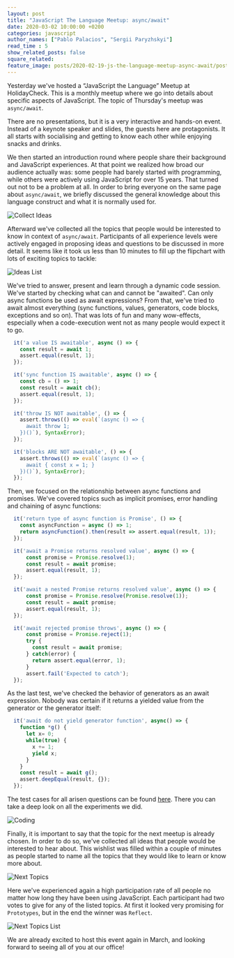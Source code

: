```yaml
---
layout: post
title: "JavaScript The Language Meetup: async/await"
date: 2020-03-02 10:00:00 +0200
categories: javascript
author_names: ["Pablo Palacios", "Sergii Paryzhskyi"]
read_time : 5
show_related_posts: false
square_related:
feature_image: posts/2020-02-19-js-the-language-meetup-async-await/poster.jpg
---
```


Yesterday we've hosted a “JavaScript the Language” Meetup at
HolidayCheck. This is a monthly meetup where we go into details about
specific aspects of JavaScript. The topic of Thursday's meetup was
`async/await`.

There are no presentations, but it is a very interactive and hands-on
event. Instead of a keynote speaker and slides, the guests here are
protagonists. It all starts with socialising and getting to know each
other while enjoying snacks and drinks.

We then started an introduction round where people share their
background and JavaScript experiences. At that point we realized how
broad our audience actually was: some people had barely started with
programming, while others were actively using JavaScript for over 15
years. That turned out not to be a problem at all. In order to bring
everyone on the same page about `async/await`, we briefly discussed
the general knowledge about this language construct and what it is
normally used for.

<img src="/img/posts/2020-02-19-js-the-language-meetup-async-await/collect-ideas.jpg" alt="Collect Ideas" class="centered" />

Afterward we've collected all the topics that people would be
interested to know in context of `async/await`. Participants of all
experience levels were actively engaged in proposing ideas and
questions to be discussed in more detail. It seems like it took us
less than 10 minutes to fill up the flipchart with lots of exciting
topics to tackle:

<img src="/img/posts/2020-02-19-js-the-language-meetup-async-await/ideas-list.jpg" alt="Ideas List" class="centered" />

We've tried to answer, present and learn through a dynamic code
session. We've started by checking what can and cannot be
"awaited". Can only async functions be used as await expressions?
From that, we've tried to await almost everything (sync functions,
values, generators, code blocks, exceptions and so on). That was lots
of fun and many wow-effects, especially when a code-execution went not
as many people would expect it to go.

```javascript
  it('a value IS awaitable', async () => {
    const result = await 1;
    assert.equal(result, 1);
  });

  it('sync function IS awaitable', async () => {
    const cb = () => 1;
    const result = await cb();
    assert.equal(result, 1);
  });

  it('throw IS NOT awaitable', () => {
    assert.throws(() => eval(`(async () => {
      await throw 1;
    })()`), SyntaxError);
  });

  it('blocks ARE NOT awaitable', () => {
    assert.throws(() => eval(`(async () => {
      await { const x = 1; }
    })()`), SyntaxError);
  });
```

Then, we focused on the relationship between async functions and
promises. We've covered topics such as implicit promises, error
handling and chaining of async functions:

```javascript
  it('return type of async function is Promise', () => {
    const asyncFunction = async () => 1;
    return asyncFunction().then(result => assert.equal(result, 1));
  });

  it('await a Promise returns resolved value', async () => {
      const promise = Promise.resolve(1);
      const result = await promise;
      assert.equal(result, 1);
  });

  it('await a nested Promise returns resolved value', async () => {
      const promise = Promise.resolve(Promise.resolve(1));
      const result = await promise;
      assert.equal(result, 1);
  });

  it('await rejected promise throws', async () => {
      const promise = Promise.reject(1);
      try {
        const result = await promise;
      } catch(error) {
        return assert.equal(error, 1);
      }
      assert.fail('Expected to catch');
  });
```

As the last test, we've checked the behavior of generators as an await
expression. Nobody was certain if it returns a yielded value from the
generator or the generator itself:

```javascript
  it('await do not yield generator function', async() => {
    function *g() {
      let x= 0;
      while(true) {
        x += 1;
        yield x;
      }
    }
    const result = await g();
    assert.deepEqual(result, {});
  });
```

The test cases for all arisen questions can be found
[here](https://gitlab.com/wolframkriesing/jslang-meetups/-/blob/3a2bb056de1119bc53ef9ce7be6e72a4323c0330/async-await-2020-02-20/async-await.spec.js). There you can take a deep look on all the experiments we did.

<img src="/img/posts/2020-02-19-js-the-language-meetup-async-await/coding.JPG" alt="Coding" class="centered" />

Finally, it is important to say that the topic for the next meetup is
already chosen. In order to do so, we've collected all ideas that
people would be interested to hear about. This wishlist was filled
within a couple of minutes as people started to name all the topics
that they would like to learn or know more about.

<img src="/img/posts/2020-02-19-js-the-language-meetup-async-await/next-topics.jpg" alt="Next Topics" class="centered" />

Here we've experienced again a high participation rate of all people no matter
how long they have been using JavaScript. Each participant had two
votes to give for any of the listed topics. At first it looked very
promising for `Prototypes`, but in the end the winner was `Reflect`.


<img src="/img/posts/2020-02-19-js-the-language-meetup-async-await/next-topics-list.jpg" alt="Next Topics List" class="centered" />

We are already excited to host this event again in March, and looking
forward to seeing all of you at our office!
